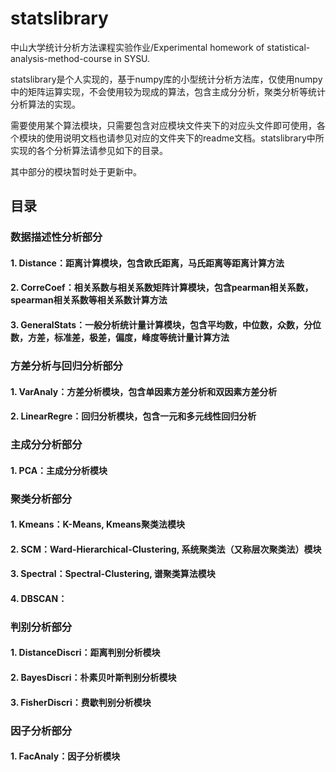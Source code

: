 # statslibrary
中山大学统计分析方法课程实验作业/Experimental homework of statistical-analysis-method-course in SYSU.

statslibrary是个人实现的，基于numpy库的小型统计分析方法库，仅使用numpy中的矩阵运算实现，不会使用较为现成的算法，包含主成分分析，聚类分析等统计分析算法的实现。

需要使用某个算法模块，只需要包含对应模块文件夹下的对应头文件即可使用，各个模块的使用说明文档也请参见对应的文件夹下的readme文档。statslibrary中所实现的各个分析算法请参见如下的目录。

其中部分的模块暂时处于更新中。

## 目录
### 数据描述性分析部分
#### 1. Distance：距离计算模块，包含欧氏距离，马氏距离等距离计算方法
#### 2. CorreCoef：相关系数与相关系数矩阵计算模块，包含pearman相关系数，spearman相关系数等相关系数计算方法
#### 3. GeneralStats：一般分析统计量计算模块，包含平均数，中位数，众数，分位数，方差，标准差，极差，偏度，峰度等统计量计算方法

### 方差分析与回归分析部分
#### 1. VarAnaly：方差分析模块，包含单因素方差分析和双因素方差分析
#### 2. LinearRegre：回归分析模块，包含一元和多元线性回归分析

### 主成分分析部分
#### 1. PCA：主成分分析模块

### 聚类分析部分
#### 1. Kmeans：K-Means, Kmeans聚类法模块
#### 2. SCM：Ward-Hierarchical-Clustering, 系统聚类法（又称层次聚类法）模块 
#### 3. Spectral：Spectral-Clustering, 谱聚类算法模块
#### 4. DBSCAN：

### 判别分析部分
#### 1. DistanceDiscri：距离判别分析模块
#### 2. BayesDiscri：朴素贝叶斯判别分析模块
#### 3. FisherDiscri：费歇判别分析模块

### 因子分析部分
#### 1. FacAnaly：因子分析模块
